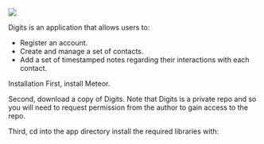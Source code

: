 <img src ="doc/landing">

Digits is an application that allows users to:

- Register an account.
- Create and manage a set of contacts.
- Add a set of timestamped notes regarding their interactions with each contact.

Installation
First, install Meteor.

Second, download a copy of Digits. Note that Digits is a private repo and so you will need to request permission from the author to gain access to the repo.

Third, cd into the app directory install the required libraries with:

